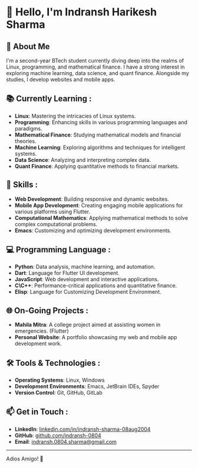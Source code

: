 # 👋 Hello, I'm Indransh Harikesh Sharma

## 🌟 About Me

I'm a second-year BTech student currently diving deep into the realms of Linux, programming, and mathematical finance. I have a strong interest in exploring machine learning, data science, and quant finance. Alongside my studies, I develop websites and mobile apps. 

## 📚 Currently Learning :

- **Linux**: Mastering the intricacies of Linux systems.
- **Programming**: Enhancing skills in various programming languages and paradigms.
- **Mathematical Finance**: Studying mathematical models and financial theories.
- **Machine Learning**: Exploring algorithms and techniques for intelligent systems.
- **Data Science**: Analyzing and interpreting complex data.
- **Quant Finance**: Applying quantitative methods to financial markets.

## 🔧 Skills :

- **Web Development**: Building responsive and dynamic websites.
- **Mobile App Development**: Creating engaging mobile applications for various platforms using Flutter.
- **Computational Mathematics**: Applying mathematical methods to solve complex computational problems.
- **Emacs**: Customizing and optimizing development environments.


## 💻 Programming Language :
- **Python**: Data analysis, machine learning, and automation.
- **Dart**: Language for Flutter UI development.
- **JavaScript**: Web development and interactive applications.
- **C\C++**: Performance-critical applications and quantitative finance.
- **Elisp**: Language for Customizing Development Environment.

## 🌐 On-Going Projects :

- **Mahila Mitra**: A college project aimed at assisting women in emergencies. (Flutter)
- **Personal Website**: A portfolio showcasing my web and mobile app development work.

## 🛠️ Tools & Technologies :
 
- **Operating Systems**: Linux, Windows
- **Development Environments**: Emacs, JetBrain IDEs, Spyder
- **Version Control**: Git, GitHub, GitLab

## 📫 Get in Touch :

- **LinkedIn**: [linkedin.com/in/indransh-sharma-08aug2004](https://linkedin.com/in/indransh-sharma-08aug2004)
- **GitHub**: [github.com/indransh-0804](https://github.com/indransh-0804)
- **Email**: [indransh.0804.sharma@gmail.com](indransh.0804.sharma@gmail.com)
---

Adios Amigo! 🌟

